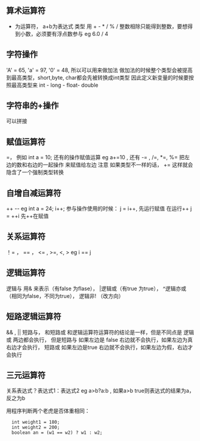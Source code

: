 ## 算术运算符
+ 为运算符， a+b为表达式
类型 用 + - * / %
/ 整数相除只能得到整数，要想得到小数，必须要有浮点数参与
eg 6.0 / 4

## 字符操作
'A' = 65, 'a' = 97, '0' = 48, 所以可以用来做加法
做加法的时候整个类型会被提高到最高类型，short,byte, char都会先被转换成int类型
因此定义新变量的时候要按照最高类型来
int - long - float- double

## 字符串的+操作
可以拼接

## 赋值运算符
=， 例如 int a = 10;
还有的操作赋值运算  eg a+=10 , 还有 -= , /=, *=, %=
把左边的数和右边的一起操作 来赋值给左边
注意 如果类型不一样的话， += 这样就会隐含了一个强制类型转换

## 自增自减运算符
++ -- eg int a = 24; i++;
参与操作使用的时候：
j = i++, 先运行赋值 在运行++
j = ++i 先++在赋值

## 关系运算符

！= ， == ， <= , >=, <, >
eg i == j

## 逻辑运算符
逻辑与 用& 来表示（有false 为flase）， |逻辑或（有true 为true），  ^逻辑亦或（相同为false，不同为true）， 逻辑非! （改方向）

## 短路逻辑运算符
&& , ||
短路与， 和短路或 和逻辑运算符运算符的结论是一样，但是不同点是 逻辑或 两边都会执行，
但是短路与 如果左边是 false 右边就不会执行，如果左边为真右边才会执行，
短路或 如果左边是true 右边就不会执行，如果左边为假，右边才会执行

## 三元运算符
关系表达式？表达式1：表达式2
eg a>b?a:b , 如果a>b true则表达式的结果为a，反之为b

用程序判断两个老虎是否体重相同：
    
      int weight1 = 180;
      int weight2 = 200;
      boolean an = (w1 == w2) ? w1 : w2;

